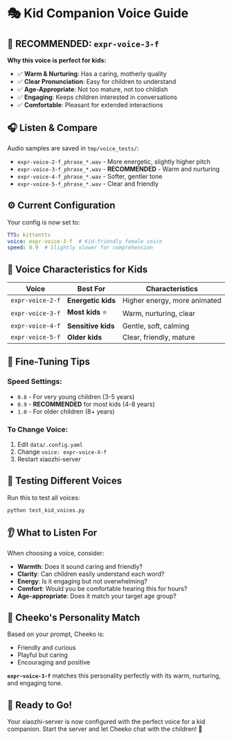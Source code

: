 # 🎭 Kid Companion Voice Guide

## 🌟 **RECOMMENDED: `expr-voice-3-f`**

**Why this voice is perfect for kids:**
- ✅ **Warm & Nurturing**: Has a caring, motherly quality
- ✅ **Clear Pronunciation**: Easy for children to understand
- ✅ **Age-Appropriate**: Not too mature, not too childish
- ✅ **Engaging**: Keeps children interested in conversations
- ✅ **Comfortable**: Pleasant for extended interactions

## 🎧 **Listen & Compare**

Audio samples are saved in `tmp/voice_tests/`:
- `expr-voice-2-f_phrase_*.wav` - More energetic, slightly higher pitch
- `expr-voice-3-f_phrase_*.wav` - **RECOMMENDED** - Warm and nurturing
- `expr-voice-4-f_phrase_*.wav` - Softer, gentler tone
- `expr-voice-5-f_phrase_*.wav` - Clear and friendly

## ⚙️ **Current Configuration**

Your config is now set to:
```yaml
TTS: kittentts
voice: expr-voice-3-f  # Kid-friendly female voice
speed: 0.9  # Slightly slower for comprehension
```

## 🎯 **Voice Characteristics for Kids**

| Voice | Best For | Characteristics |
|-------|----------|----------------|
| `expr-voice-2-f` | **Energetic kids** | Higher energy, more animated |
| `expr-voice-3-f` | **Most kids** ⭐ | Warm, nurturing, clear |
| `expr-voice-4-f` | **Sensitive kids** | Gentle, soft, calming |
| `expr-voice-5-f` | **Older kids** | Clear, friendly, mature |

## 🔧 **Fine-Tuning Tips**

### Speed Settings:
- `0.8` - For very young children (3-5 years)
- `0.9` - **RECOMMENDED** for most kids (4-8 years)
- `1.0` - For older children (8+ years)

### To Change Voice:
1. Edit `data/.config.yaml`
2. Change `voice: expr-voice-X-f`
3. Restart xiaozhi-server

## 🎪 **Testing Different Voices**

Run this to test all voices:
```bash
python test_kid_voices.py
```

## 👂 **What to Listen For**

When choosing a voice, consider:
- **Warmth**: Does it sound caring and friendly?
- **Clarity**: Can children easily understand each word?
- **Energy**: Is it engaging but not overwhelming?
- **Comfort**: Would you be comfortable hearing this for hours?
- **Age-appropriate**: Does it match your target age group?

## 🎨 **Cheeko's Personality Match**

Based on your prompt, Cheeko is:
- Friendly and curious
- Playful but caring
- Encouraging and positive

**`expr-voice-3-f`** matches this personality perfectly with its warm, nurturing, and engaging tone.

## 🚀 **Ready to Go!**

Your xiaozhi-server is now configured with the perfect voice for a kid companion. Start the server and let Cheeko chat with the children! 🎉